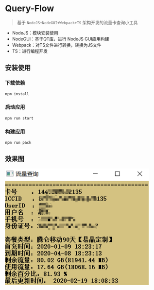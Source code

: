 # Query-Flow

> 基于 `NodeJS+NodeGUI+Webpack+TS` 架构开发的流量卡查询小工具

* NodeJS：模块安装使用
* NodeGUI：基于QT库，进行 NodeJS GUI应用构建
* Webpack：对TS文件进行转换，转换为JS文件
* TS：进行编程开发

## 安装使用

### 下载依赖
```bash
npm install
```

### 启动应用
```bash
npm run start
```

### 构建应用
```bash
npm run pack
```

## 效果图
![效果图](https://raw.githubusercontent.com/kongfu-cat/MDGallery/master/images/724fd142ccfc430fbd077cd9ed257513.png)